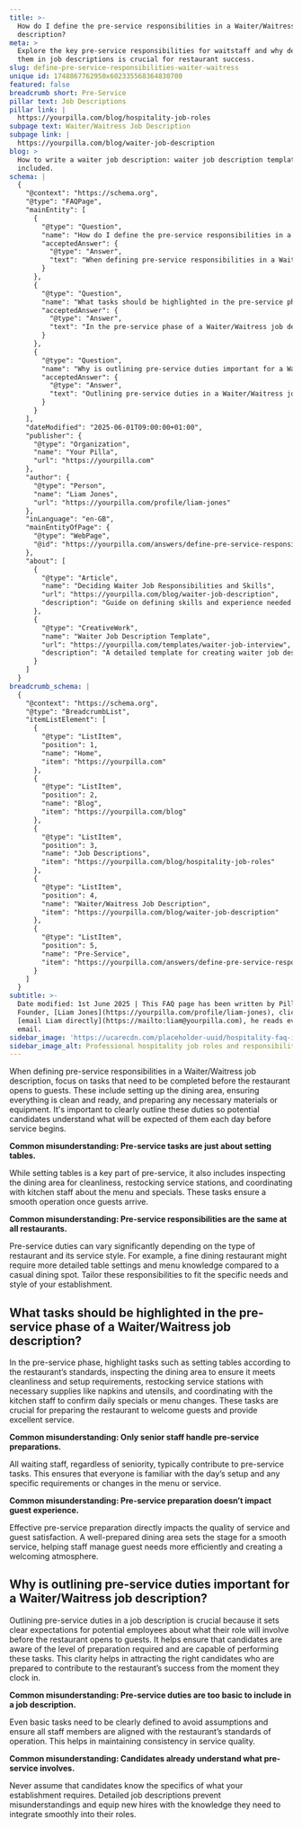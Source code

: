 ```yaml
---
title: >-
  How do I define the pre-service responsibilities in a Waiter/Waitress job
  description?
meta: >
  Explore the key pre-service responsibilities for waitstaff and why detailing
  them in job descriptions is crucial for restaurant success.
slug: define-pre-service-responsibilities-waiter-waitress
unique id: 1748867762950x602335568364830700
featured: false
breadcrumb short: Pre-Service
pillar text: Job Descriptions
pillar link: |
  https://yourpilla.com/blog/hospitality-job-roles
subpage text: Waiter/Waitress Job Description
subpage link: |
  https://yourpilla.com/blog/waiter-job-description
blog: >
  How to write a waiter job description: waiter job description template
  included.
schema: |
  {
    "@context": "https://schema.org",
    "@type": "FAQPage",
    "mainEntity": [
      {
        "@type": "Question",
        "name": "How do I define the pre-service responsibilities in a Waiter/Waitress job description?",
        "acceptedAnswer": {
          "@type": "Answer",
          "text": "When defining pre-service responsibilities in a Waiter/Waitress job description, focus on tasks such as setting up the dining area, ensuring all aspects are clean and ready, and preparing necessary materials or equipment. Clearly outline these duties to make potential candidates aware of what is expected each day before service begins. Additional tasks include inspecting the dining area for cleanliness, restocking service stations, and coordinating with kitchen staff regarding the menu and special dishes."
        }
      },
      {
        "@type": "Question",
        "name": "What tasks should be highlighted in the pre-service phase of a Waiter/Waitress job description?",
        "acceptedAnswer": {
          "@type": "Answer",
          "text": "In the pre-service phase of a Waiter/Waitress job description, highlight tasks such as setting tables according to the restaurant’s standards, inspecting the dining area for cleanliness and setup requirements, restocking service stations with necessary supplies like napkins and utensils, and coordinating with kitchen staff to confirm daily specials or menu changes. These tasks prepare the restaurant to welcome guests and provide excellent service."
        }
      },
      {
        "@type": "Question",
        "name": "Why is outlining pre-service duties important for a Waiter/Waitress job description?",
        "acceptedAnswer": {
          "@type": "Answer",
          "text": "Outlining pre-service duties in a Waiter/Waitress job description is important because it sets clear expectations for potential employees about the level of preparation required before the restaurant opens. It ensures candidates are aware of their responsibilities, thereby attracting the right candidates ready to contribute to the restaurant’s success from the very start."
        }
      }
    ],
    "dateModified": "2025-06-01T09:00:00+01:00",
    "publisher": {
      "@type": "Organization",
      "name": "Your Pilla",
      "url": "https://yourpilla.com"
    },
    "author": {
      "@type": "Person",
      "name": "Liam Jones",
      "url": "https://yourpilla.com/profile/liam-jones"
    },
    "inLanguage": "en-GB",
    "mainEntityOfPage": {
      "@type": "WebPage",
      "@id": "https://yourpilla.com/answers/define-pre-service-responsibilities-waiter-waitress"
    },
    "about": [
      {
        "@type": "Article",
        "name": "Deciding Waiter Job Responsibilities and Skills",
        "url": "https://yourpilla.com/blog/waiter-job-description",
        "description": "Guide on defining skills and experience needed from a waiter, including comprehensive job responsibility insights."
      },
      {
        "@type": "CreativeWork",
        "name": "Waiter Job Description Template",
        "url": "https://yourpilla.com/templates/waiter-job-interview",
        "description": "A detailed template for creating waiter job descriptions, helping to ensure consistent application of job responsibilities and expectations."
      }
    ]
  }
breadcrumb_schema: |
  {
    "@context": "https://schema.org",
    "@type": "BreadcrumbList",
    "itemListElement": [
      {
        "@type": "ListItem",
        "position": 1,
        "name": "Home",
        "item": "https://yourpilla.com"
      },
      {
        "@type": "ListItem",
        "position": 2,
        "name": "Blog",
        "item": "https://yourpilla.com/blog"
      },
      {
        "@type": "ListItem",
        "position": 3,
        "name": "Job Descriptions",
        "item": "https://yourpilla.com/blog/hospitality-job-roles"
      },
      {
        "@type": "ListItem",
        "position": 4,
        "name": "Waiter/Waitress Job Description",
        "item": "https://yourpilla.com/blog/waiter-job-description"
      },
      {
        "@type": "ListItem",
        "position": 5,
        "name": "Pre-Service",
        "item": "https://yourpilla.com/answers/define-pre-service-responsibilities-waiter-waitress"
      }
    ]
  }
subtitle: >-
  Date modified: 1st June 2025 | This FAQ page has been written by Pilla
  Founder, [Liam Jones](https://yourpilla.com/profile/liam-jones), click to
  [email Liam directly](https://mailto:liam@yourpilla.com), he reads every
  email.
sidebar_image: 'https://ucarecdn.com/placeholder-uuid/hospitality-faq-image.jpg'
sidebar_image_alt: Professional hospitality job roles and responsibilities
---
```

When defining pre-service responsibilities in a Waiter/Waitress job description, focus on tasks that need to be completed before the restaurant opens to guests. These include setting up the dining area, ensuring everything is clean and ready, and preparing any necessary materials or equipment. It's important to clearly outline these duties so potential candidates understand what will be expected of them each day before service begins.

**Common misunderstanding: Pre-service tasks are just about setting tables.**

While setting tables is a key part of pre-service, it also includes inspecting the dining area for cleanliness, restocking service stations, and coordinating with kitchen staff about the menu and specials. These tasks ensure a smooth operation once guests arrive.

**Common misunderstanding: Pre-service responsibilities are the same at all restaurants.**

Pre-service duties can vary significantly depending on the type of restaurant and its service style. For example, a fine dining restaurant might require more detailed table settings and menu knowledge compared to a casual dining spot. Tailor these responsibilities to fit the specific needs and style of your establishment.

## What tasks should be highlighted in the pre-service phase of a Waiter/Waitress job description?

In the pre-service phase, highlight tasks such as setting tables according to the restaurant’s standards, inspecting the dining area to ensure it meets cleanliness and setup requirements, restocking service stations with necessary supplies like napkins and utensils, and coordinating with the kitchen staff to confirm daily specials or menu changes. These tasks are crucial for preparing the restaurant to welcome guests and provide excellent service.

**Common misunderstanding: Only senior staff handle pre-service preparations.**

All waiting staff, regardless of seniority, typically contribute to pre-service tasks. This ensures that everyone is familiar with the day’s setup and any specific requirements or changes in the menu or service.

**Common misunderstanding: Pre-service preparation doesn’t impact guest experience.**

Effective pre-service preparation directly impacts the quality of service and guest satisfaction. A well-prepared dining area sets the stage for a smooth service, helping staff manage guest needs more efficiently and creating a welcoming atmosphere.

## Why is outlining pre-service duties important for a Waiter/Waitress job description?

Outlining pre-service duties in a job description is crucial because it sets clear expectations for potential employees about what their role will involve before the restaurant opens to guests. It helps ensure that candidates are aware of the level of preparation required and are capable of performing these tasks. This clarity helps in attracting the right candidates who are prepared to contribute to the restaurant’s success from the moment they clock in.

**Common misunderstanding: Pre-service duties are too basic to include in a job description.**

Even basic tasks need to be clearly defined to avoid assumptions and ensure all staff members are aligned with the restaurant’s standards of operation. This helps in maintaining consistency in service quality.

**Common misunderstanding: Candidates already understand what pre-service involves.**

Never assume that candidates know the specifics of what your establishment requires. Detailed job descriptions prevent misunderstandings and equip new hires with the knowledge they need to integrate smoothly into their roles.
